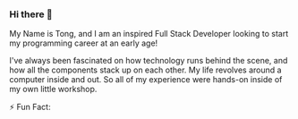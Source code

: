 ### Hi there 👋

My Name is Tong, and I am an inspired Full Stack Developer looking to start my programming career at an early age!

I've always been fascinated on how technology runs behind the scene, and how all the components stack up on each other.
My life revolves around a computer inside and out. So all of my experience were hands-on inside of my own little workshop.


⚡ Fun Fact: 


<!--
**TongXiong/TongXiong** is a ✨ _special_ ✨ repository because its `README.md` (this file) appears on your GitHub profile.

Here are some ideas to get you started:

- 🔭 I’m currently working on ... somethings
- 🌱 I’m currently learning ...
- 👯 I’m looking to collaborate on ...
- 🤔 I’m looking for help with ...
- 💬 Ask me about ...
- 📫 How to reach me: ...
- 😄 Pronouns: ...
- ⚡ Fun fact: ...
-->
